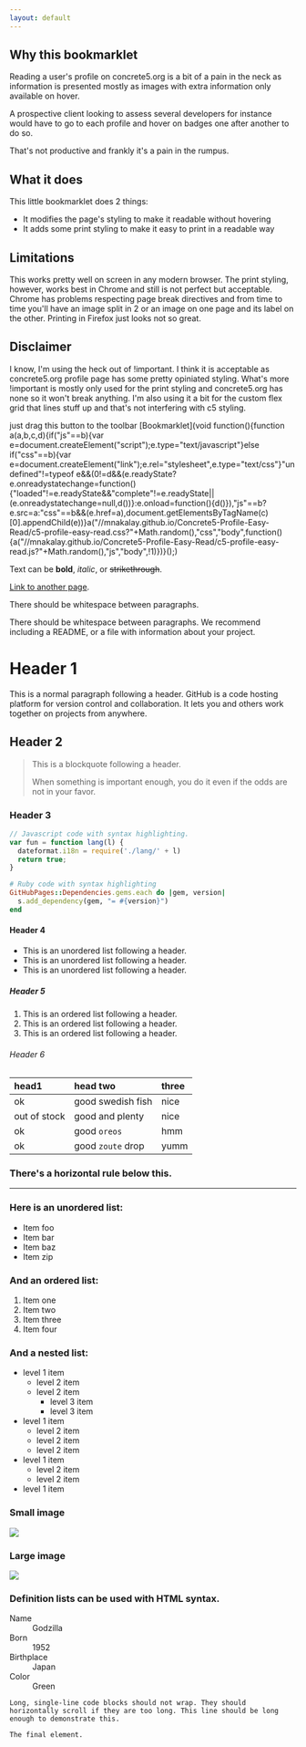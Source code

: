 ```yaml
---
layout: default
---
```


## Why this bookmarklet
Reading a user's profile on concrete5.org is a bit of a pain in the neck as information is presented mostly as images with extra information only available on hover.

A prospective client looking to assess several developers for instance would have to go to each profile and hover on badges one after another to do so.

That's not productive and frankly it's a pain in the rumpus.

## What it does
This little bookmarklet does 2 things:

  - It modifies the page's styling to make it readable without hovering
  - It adds some print styling to make it easy to print in a readable way

## Limitations
This works pretty well on screen in any modern browser.
The print styling, however, works best in Chrome and still is not perfect but acceptable.
Chrome has problems respecting page break directives and from time to time you'll have an image split in 2 or an image on one page and its label on the other.
Printing in Firefox just looks not so great.

## Disclaimer
I know, I'm using the heck out of !important.
I think it is acceptable as concrete5.org profile page has some pretty opiniated styling. What's more !important is mostly only used for the print styling and concrete5.org has none so it won't break anything.
I'm also using it a bit for the custom flex grid that lines stuff up and that's not interfering with c5 styling.

just drag this button to the toolbar
[Bookmarklet](void function(){function a(a,b,c,d){if("js"==b){var e=document.createElement("script");e.type="text/javascript"}else if("css"==b){var e=document.createElement("link");e.rel="stylesheet",e.type="text/css"}"undefined"!=typeof e&&(0!=d&&(e.readyState?e.onreadystatechange=function(){"loaded"!=e.readyState&&"complete"!=e.readyState||(e.onreadystatechange=null,d())}:e.onload=function(){d()}),"js"==b?e.src=a:"css"==b&&(e.href=a),document.getElementsByTagName(c)[0].appendChild(e))}a("//mnakalay.github.io/Concrete5-Profile-Easy-Read/c5-profile-easy-read.css?"+Math.random(),"css","body",function(){a("//mnakalay.github.io/Concrete5-Profile-Easy-Read/c5-profile-easy-read.js?"+Math.random(),"js","body",!1)})}();)

Text can be **bold**, _italic_, or ~~strikethrough~~.

[Link to another page](another-page).

There should be whitespace between paragraphs.

There should be whitespace between paragraphs. We recommend including a README, or a file with information about your project.

# [](#header-1)Header 1

This is a normal paragraph following a header. GitHub is a code hosting platform for version control and collaboration. It lets you and others work together on projects from anywhere.

## [](#header-2)Header 2

> This is a blockquote following a header.
>
> When something is important enough, you do it even if the odds are not in your favor.

### [](#header-3)Header 3

```js
// Javascript code with syntax highlighting.
var fun = function lang(l) {
  dateformat.i18n = require('./lang/' + l)
  return true;
}
```

```ruby
# Ruby code with syntax highlighting
GitHubPages::Dependencies.gems.each do |gem, version|
  s.add_dependency(gem, "= #{version}")
end
```

#### [](#header-4)Header 4

*   This is an unordered list following a header.
*   This is an unordered list following a header.
*   This is an unordered list following a header.

##### [](#header-5)Header 5

1.  This is an ordered list following a header.
2.  This is an ordered list following a header.
3.  This is an ordered list following a header.

###### [](#header-6)Header 6

| head1        | head two          | three |
|:-------------|:------------------|:------|
| ok           | good swedish fish | nice  |
| out of stock | good and plenty   | nice  |
| ok           | good `oreos`      | hmm   |
| ok           | good `zoute` drop | yumm  |

### There's a horizontal rule below this.

* * *

### Here is an unordered list:

*   Item foo
*   Item bar
*   Item baz
*   Item zip

### And an ordered list:

1.  Item one
1.  Item two
1.  Item three
1.  Item four

### And a nested list:

- level 1 item
  - level 2 item
  - level 2 item
    - level 3 item
    - level 3 item
- level 1 item
  - level 2 item
  - level 2 item
  - level 2 item
- level 1 item
  - level 2 item
  - level 2 item
- level 1 item

### Small image

![](https://assets-cdn.github.com/images/icons/emoji/octocat.png)

### Large image

![](https://guides.github.com/activities/hello-world/branching.png)


### Definition lists can be used with HTML syntax.

<dl>
<dt>Name</dt>
<dd>Godzilla</dd>
<dt>Born</dt>
<dd>1952</dd>
<dt>Birthplace</dt>
<dd>Japan</dd>
<dt>Color</dt>
<dd>Green</dd>
</dl>

```
Long, single-line code blocks should not wrap. They should horizontally scroll if they are too long. This line should be long enough to demonstrate this.
```

```
The final element.
```

